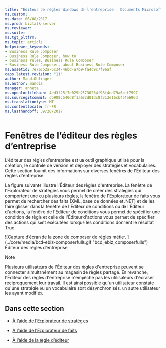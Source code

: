 ```yaml
---
title: "Éditeur de règles Windows de l’entreprise | Documents Microsoft"
ms.custom: 
ms.date: 06/08/2017
ms.prod: biztalk-server
ms.reviewer: 
ms.suite: 
ms.tgt_pltfrm: 
ms.topic: article
helpviewer_keywords:
- Business Rule Composer
- Business Rule Composer, how to
- business rules, Business Rule Composer
- Business Rule Composer, about Business Rule Composer
ms.assetid: 7e763b2a-6c34-46bd-a7b9-fa4c9c7f96af
caps.latest.revision: "11"
author: MandiOhlinger
ms.author: mandia
manager: anneta
ms.openlocfilehash: 4ed3f25f7e029b26730264f98f4ed79a6def7997
ms.sourcegitcommit: cb908c540d8f1a692d01dc8f313e16cb4b4e696d
ms.translationtype: MT
ms.contentlocale: fr-FR
ms.lasthandoff: 09/20/2017
---
```

# <a name="windows-of-the-business-rule-composer"></a>Fenêtres de l’éditeur des règles d’entreprise
L’éditeur des règles d’entreprise est un outil graphique utilisé pour la création, le contrôle de version et déployer des stratégies et vocabulaires. Cette section fournit des informations sur diverses fenêtres de l'Éditeur des règles d'entreprise.  
  
 La figure suivante illustre l'Éditeur des règles d'entreprise. La fenêtre de l'Explorateur de stratégies vous permet de créer des stratégies qui comportent une ou plusieurs règles, la fenêtre de l'Explorateur de faits vous permet de rechercher des faits (XML, base de données et .NET) et de les faire glisser dans la fenêtre de l'Éditeur de conditions ou de l'Éditeur d'actions, la fenêtre de l'Éditeur de conditions vous permet de spécifier une condition de règle et celle de l'Éditeur d'actions vous permet de spécifier des actions qui sont exécutées lorsque les conditions donnent le résultat True.  
  
 ![Capture d’écran de la zone de composer de règles métier. ] (../core/media/bcd-ebiz-composerfulls.gif "bcd_ebiz_composerfulls")  
Éditeur des règles d’entreprise  
  
> [!NOTE]
>  Plusieurs utilisateurs de l'Éditeur des règles d'entreprise peuvent se connecter simultanément au magasin de règles partagé. En revanche, l'Éditeur des règles d'entreprise n'empêche pas les utilisateurs d'écraser réciproquement leur travail. Il est ainsi possible qu'un utilisateur constate qu'une stratégie ou un vocabulaire sont désynchronisés, un autre utilisateur les ayant modifiés.  
  
## <a name="in-this-section"></a>Dans cette section  
  
-   [À l’aide de l’Explorateur de stratégies](../core/using-policy-explorer.md)  
  
-   [À l’aide de l’Explorateur de faits](../core/using-facts-explorer.md)  
  
-   [À l’aide de la règle d’éditeur](../core/using-rule-editor.md)